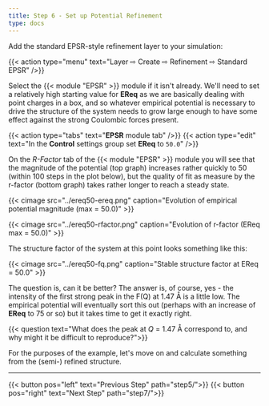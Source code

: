 ```yaml
---
title: Step 6 - Set up Potential Refinement
type: docs
---
```



Add the standard EPSR-style refinement layer to your simulation:

{{< action type="menu" text="Layer &#8680; Create &#8680; Refinement &#8680; Standard EPSR" />}}

Select the {{< module "EPSR" >}} module if it isn't already. We'll need to set a relatively high starting value for **EReq** as we are basically dealing with point charges in a box, and so whatever empirical potential is necessary to drive the structure of the system needs to grow large enough to have some effect against the strong Coulombic forces present.

{{< action type="tabs" text="**EPSR** module tab" />}}
{{< action type="edit" text="In the **Control** settings group set **EReq** to `50.0`" />}}

On the _R-Factor_ tab of the {{< module "EPSR" >}} module you will see that the magnitude of the potential (top graph) increases rather quickly to 50 (within 100 steps in the plot below), but the quality of fit as measure by the r-factor (bottom graph) takes rather longer to reach a steady state.

{{< cimage src="../ereq50-ereq.png" caption="Evolution of empirical potential magnitude (max = 50.0)" >}}

{{< cimage src="../ereq50-rfactor.png" caption="Evolution of r-factor (EReq max = 50.0)" >}}

The structure factor of the system at this point looks something like this:

{{< cimage src="../ereq50-fq.png" caption="Stable structure factor at EReq = 50.0" >}}

The question is, can it be better? The answer is, of course, yes - the intensity of the first strong peak in the F(Q) at 1.47 &#8491; is a little low. The empirical potential will eventually sort this out (perhaps with an increase of **EReq** to 75 or so) but it takes time to get it exactly right.

{{< question text="What does the peak at _Q_ = 1.47 &#8491; correspond to, and why might it be difficult to reproduce?">}}

For the purposes of the example, let's move on and calculate something from the (semi-) refined structure.

* * *
{{< button pos="left" text="Previous Step" path="step5/">}}
{{< button pos="right" text="Next Step" path="step7/">}}
